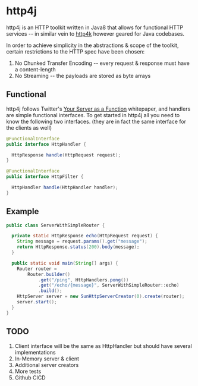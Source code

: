 # http4j

http4j is an HTTP toolkit written in Java8 that allows for functional HTTP services -- in similar vein to [http4k](https://github.com/http4k/http4k) however geared for Java codebases.

In order to achieve simplicity in the abstractions & scope of the toolkit, certain restrictions to the HTTP spec have been chosen:
1. No Chunked Transfer Encoding -- every request & response must have a content-length
2. No Streaming -- the payloads are stored as byte arrays

## Functional
http4j follows Twitter's [Your Server as a Function](https://monkey.org/~marius/funsrv.pdf) whitepaper, and handlers are simple functional interfaces. To get started in http4j all you need to know the following two interfaces.
(they are in fact the same interface for the clients as well)

```java
@FunctionalInterface
public interface HttpHandler {

  HttpResponse handle(HttpRequest request);
}

@FunctionalInterface
public interface HttpFilter {

  HttpHandler handle(HttpHandler handler);
}
```


## Example

```java
public class ServerWithSimpleRouter {

  private static HttpResponse echo(HttpRequest request) {
    String message = request.params().get("message");
    return HttpResponse.status(200).body(message);
  }

  public static void main(String[] args) {
    Router router =
        Router.builder()
            .get("/ping", HttpHandlers.pong())
            .get("/echo/{message}", ServerWithSimpleRouter::echo)
            .build();
    HttpServer server = new SunHttpServerCreator(0).create(router);
    server.start();
  }
}
```

## TODO
1. Client interface will be the same as HttpHandler but should have several implementations
2. In-Memory server & client
3. Additional server creators
4. More tests
5. Github CICD
